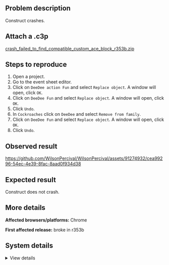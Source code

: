 ## Problem description

Construct crashes.

## Attach a .c3p

[crash_failed_to_find_compatible_custom_ace_block_r353b.zip](https://github.com/WilsonPercival/WilsonPercival/files/12337972/crash_failed_to_find_compatible_custom_ace_block_r353b.zip)

## Steps to reproduce

1. Open a project.
2. Go to the event sheet editor.
3. Click on `DeeDee action Fun` and select `Replace object`. A window will open, click `OK`.
4. Click on `DeeDee Fun` and select `Replace object`. A window will open, click `OK`.
5. Click `Undo`.
6. In `Cockroaches` click on `DeeDee` and select `Remove from family`.
7. Click on `DeeDee Fun` and select `Replace object`. A window will open, click `OK`.
8. Click `Undo`.

## Observed result

https://github.com/WilsonPercival/WilsonPercival/assets/91274932/cea99296-54ec-4e39-8fac-8aad0f934d38

## Expected result

Construct does not crash.

## More details



**Affected browsers/platforms:** Chrome

**First affected release:** broke in r353b

## System details

<details><summary>View details</summary>

Error report information
Type: unhandled rejection
Reason: Error: failed to find compatible custom ACE block @ Error: failed to find compatible custom ACE block at d.A9 (https://editor.construct.net/r353/projectResources.js:1531:368) at window.BYb.TKb (https://editor.construct.net/r353/projectResources.js:1586:71) at window.BYb.Hja (https://editor.construct.net/r353/projectResources.js:1584:57) at d.accept (https://editor.construct.net/r353/projectResources.js:1426:445) at d.accept (https://editor.construct.net/r353/projectResources.js:1504:437) at S0a.ryc.mf (https://editor.construct.net/r353/projectResources.js:1979:267) at window.zc.Ih (https://editor.construct.net/r353/projectResources.js:1913:319) at d.Ih (https://editor.construct.net/r353/projectResources.js:1786:440) at https://editor.construct.net/r353/main.js:2940:9 at window.Rjb.Ih (https://editor.construct.net/r353/main.js:2940:60)
Stack: Error: failed to find compatible custom ACE block at d.A9 (https://editor.construct.net/r353/projectResources.js:1531:368) at window.BYb.TKb (https://editor.construct.net/r353/projectResources.js:1586:71) at window.BYb.Hja (https://editor.construct.net/r353/projectResources.js:1584:57) at d.accept (https://editor.construct.net/r353/projectResources.js:1426:445) at d.accept (https://editor.construct.net/r353/projectResources.js:1504:437) at S0a.ryc.mf (https://editor.construct.net/r353/projectResources.js:1979:267) at window.zc.Ih (https://editor.construct.net/r353/projectResources.js:1913:319) at d.Ih (https://editor.construct.net/r353/projectResources.js:1786:440) at https://editor.construct.net/r353/main.js:2940:9 at window.Rjb.Ih (https://editor.construct.net/r353/main.js:2940:60)
Construct version: r353
URL: https://editor.construct.net/r353/
Date: Mon Aug 14 2023 19:57:49 GMT+0300 (Восточная Европа, летнее время)
Uptime: 128.1 s

Platform information
Product: Construct 3 r353 (beta)
Browser: Chrome 115.0.5790.171
Browser engine: Chromium
Context: browser
Operating system: Windows 11
Device type: desktop
Device pixel ratio: 1.5
Logical CPU cores: 16
Approx. device memory: 8 GB
User agent: Mozilla/5.0 (Windows NT 10.0; Win64; x64) AppleWebKit/537.36 (KHTML, like Gecko) Chrome/115.0.0.0 Safari/537.36
Language setting: en-US

WebGL information
Version string: WebGL 2.0 (OpenGL ES 3.0 Chromium)
Numeric version: 2
Supports NPOT textures: yes
Supports GPU profiling: no
Supports highp precision: yes
Vendor: Google Inc. (AMD)
Renderer: ANGLE (AMD, AMD Radeon(TM) Graphics Direct3D11 vs_5_0 ps_5_0, D3D11)
Major performance caveat: no
Maximum texture size: 16384
Point size range: 1 to 1024
Extensions: EXT_color_buffer_float, EXT_color_buffer_half_float, EXT_disjoint_timer_query_webgl2, EXT_float_blend, EXT_texture_compression_bptc, EXT_texture_compression_rgtc, EXT_texture_filter_anisotropic, EXT_texture_norm16, KHR_parallel_shader_compile, OES_draw_buffers_indexed, OES_texture_float_linear, OVR_multiview2, WEBGL_compressed_texture_s3tc, WEBGL_compressed_texture_s3tc_srgb, WEBGL_debug_renderer_info, WEBGL_debug_shaders, WEBGL_lose_context, WEBGL_multi_draw, WEBGL_provoking_vertex

</details>
